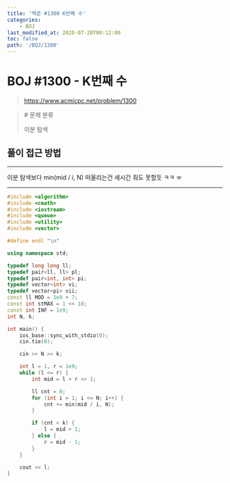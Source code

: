 ```yaml
---
title: '백준 #1300 K번째 수'
categories:
    - BOJ
last_modified_at: 2020-07-20T00:12:00
toc: false
path: '/BOJ/1300'
---
```


# BOJ #1300 - K번째 수

> https://www.acmicpc.net/problem/1300

> \# 문제 분류
>
> 이분 탐색

## 풀이 접근 방법

---

이분 탐색보다 min(mid / i, N) 떠올리는건 세시간 줘도 못할듯 ㅋㅋ
ㅠ

---

```c++
#include <algorithm>
#include <cmath>
#include <iostream>
#include <queue>
#include <utility>
#include <vector>

#define endl "\n"

using namespace std;

typedef long long ll;
typedef pair<ll, ll> pl;
typedef pair<int, int> pi;
typedef vector<int> vi;
typedef vector<pi> vii;
const ll MOD = 1e9 + 7;
const int stMAX = 1 << 18;
const int INF = 1e9;
int N, k;

int main() {
    ios_base::sync_with_stdio(0);
    cin.tie(0);

    cin >> N >> k;

    int l = 1, r = 1e9;
    while (l <= r) {
        int mid = l + r >> 1;

        ll cnt = 0;
        for (int i = 1; i <= N; i++) {
            cnt += min(mid / i, N);
        }

        if (cnt < k) {
            l = mid + 1;
        } else {
            r = mid - 1;
        }
    }

    cout << l;
}
```
